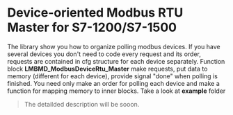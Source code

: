 # Device-oriented Modbus RTU Master for S7-1200/S7-1500
The library show you how to organize polling modbus devices.
If you have several devices you don't need to code every request and its order, requests are contained in cfg structure for each device separately.
Function block **LMBMD_ModbusDeviceRtu_Master** make requests, put data to memory (different for each device), provide signal "done" when polling is finished.
You need only make an order for polling each device and make a function for mapping memory to inner blocks.
Take a look at **example** folder

>The detailded description will be sooon.
